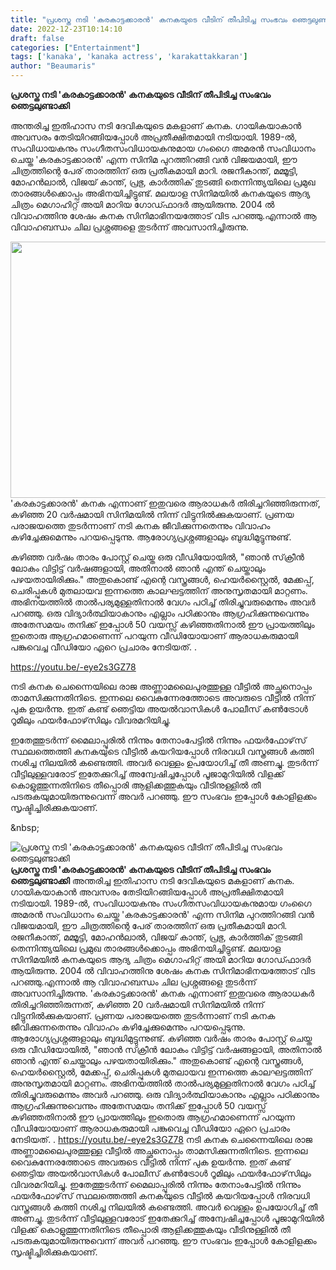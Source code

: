 ```yaml
---
title: "പ്രശസ്ത നടി 'കരകാട്ടക്കാരൻ' കനകയുടെ വീടിന് തീപിടിച്ച സംഭവം ഞെട്ടലുണ്ടാക്കി"
date: 2022-12-23T10:14:10
draft: false
categories: ["Entertainment"]
tags: ['kanaka', 'kanaka actress', 'karakattakkaran']
author: "Beaumaris"
---
```


<strong>പ്രശസ്ത നടി 'കരകാട്ടക്കാരൻ' കനകയുടെ വീടിന് തീപിടിച്ച സംഭവം ഞെട്ടലുണ്ടാക്കി</strong>

അന്തരിച്ച ഇതിഹാസ നടി ദേവികയുടെ മകളാണ് കനക. ഗായികയാകാൻ അവസരം തേടിയിറങ്ങിയപ്പോൾ അപ്രതീക്ഷിതമായി നടിയായി. 1989-ൽ, സംവിധായകനും സംഗീതസംവിധായകനുമായ ഗംഗൈ അമരൻ സംവിധാനം ചെയ്ത 'കരകാട്ടക്കാരൻ' എന്ന സിനിമ പുറത്തിറങ്ങി വൻ വിജയമായി, ഈ ചിത്രത്തിന്റെ പേര് താരത്തിന് ഒരു പ്രതീകമായി മാറി. രജനീകാന്ത്, മമ്മൂട്ടി, മോഹൻലാൽ, വിജയ് കാന്ത്, പ്രഭു, കാർത്തിക് തുടങ്ങി തെന്നിന്ത്യയിലെ പ്രമുഖ താരങ്ങൾക്കൊപ്പം അഭിനയിച്ചിട്ടുണ്ട്. മലയാള സിനിമയിൽ കനകയുടെ ആദ്യ ചിത്രം മെഗാഹിറ്റ് അയി മാറിയ ഗോഡ്ഫാദർ ആയിരുന്നു. 2004 ൽ വിവാഹത്തിനു ശേഷം കനക സിനിമാഭിനയത്തോട് വിട പറഞ്ഞു.എന്നാൽ ആ വിവാഹബന്ധം ചില പ്രശ്നങ്ങളെ തുടർന്ന് അവസാനിച്ചിരുന്നു.

<img class="size-full wp-image-368342 aligncenter" src="https://cdn.boolokam.com/articles/2022/12/accccc.jpg" alt="" width="784" height="410" />'കരകാട്ടക്കാരൻ' കനക എന്നാണ് ഇതുവരെ ആരാധകർ തിരിച്ചറിഞ്ഞിരുന്നത്, കഴിഞ്ഞ 20 വർഷമായി സിനിമയിൽ നിന്ന് വിട്ടുനിൽക്കുകയാണ്. പ്രണയ പരാജയത്തെ തുടർന്നാണ് നടി കനക ജീവിക്കുന്നതെന്നും വിവാഹം കഴിച്ചേക്കുമെന്നും പറയപ്പെടുന്നു. ആരോഗ്യപ്രശ്നങ്ങളാലും ബുദ്ധിമുട്ടുന്നുണ്ട്.

കഴിഞ്ഞ വർഷം താരം പോസ്റ്റ് ചെയ്ത ഒരു വീഡിയോയിൽ, "ഞാൻ സ്‌ക്രീൻ ലോകം വിട്ടിട്ട് വർഷങ്ങളായി, അതിനാൽ ഞാൻ എന്ത് ചെയ്താലും പഴയതായിരിക്കും." അതുകൊണ്ട് എന്റെ വസ്ത്രങ്ങൾ, ഹെയർസ്റ്റൈൽ, മേക്കപ്പ്, ചെരിപ്പുകൾ മുതലായവ ഇന്നത്തെ കാലഘട്ടത്തിന് അനുസൃതമായി മാറ്റണം. അഭിനയത്തിൽ താൽപര്യമുള്ളതിനാൽ വേഗം പഠിച്ച് തിരിച്ചുവരുമെന്നും അവർ പറഞ്ഞു. ഒരു വിദ്യാർത്ഥിയാകാനും എല്ലാം പഠിക്കാനും ആഗ്രഹിക്കുന്നുവെന്നും അതേസമയം തനിക്ക് ഇപ്പോൾ 50 വയസ്സ് കഴിഞ്ഞതിനാൽ ഈ പ്രായത്തിലും ഇതൊരു ആഗ്രഹമാണെന്ന് പറയുന്ന വീഡിയോയാണ് ആരാധകരുമായി പങ്കുവെച്ച വീഡിയോ ഏറെ പ്രചാരം നേടിയത്. .

https://youtu.be/-eye2s3GZ78

നടി കനക ചെന്നൈയിലെ രാജ അണ്ണാമലൈപുരത്തുള്ള വീട്ടിൽ അച്ഛനൊപ്പം താമസിക്കുന്നതിനിടെ. ഇന്നലെ വൈകുന്നേരത്തോടെ അവരുടെ വീട്ടിൽ നിന്ന് പുക ഉയർന്നു. ഇത് കണ്ട് ഞെട്ടിയ അയൽവാസികൾ പോലീസ് കൺട്രോൾ റൂമിലും ഫയർഫോഴ്‌സിലും വിവരമറിയിച്ചു.

ഇതേത്തുടർന്ന് മൈലാപ്പൂരിൽ നിന്നും തേനാംപേട്ടിൽ നിന്നും ഫയർഫോഴ്‌സ് സ്ഥലത്തെത്തി കനകയുടെ വീട്ടിൽ കയറിയപ്പോൾ നിരവധി വസ്ത്രങ്ങൾ കത്തി നശിച്ച നിലയിൽ കണ്ടെത്തി. അവർ വെള്ളം ഉപയോഗിച്ച് തീ അണച്ചു. തുടർന്ന് വീട്ടിലുള്ളവരോട് ഇതേക്കുറിച്ച് അന്വേഷിച്ചപ്പോൾ പൂജാമുറിയിൽ വിളക്ക് കൊളുത്തുന്നതിനിടെ തീപ്പൊരി ആളിക്കത്തുകയും വീടിനുള്ളിൽ തീ പടരുകയുമായിരുന്നുവെന്ന് അവർ പറഞ്ഞു. ഈ സംഭവം ഇപ്പോൾ കോളിളക്കം സൃഷ്ടിച്ചിരിക്കുകയാണ്.

&amp;nbsp;


![പ്രശസ്ത നടി 'കരകാട്ടക്കാരൻ' കനകയുടെ വീടിന് തീപിടിച്ച സംഭവം ഞെട്ടലുണ്ടാക്കി](https://cdn.boolokam.com/articles/2022/12/accccc.jpg)**പ്രശസ്ത നടി 'കരകാട്ടക്കാരൻ' കനകയുടെ വീടിന് തീപിടിച്ച സംഭവം ഞെട്ടലുണ്ടാക്കി** അന്തരിച്ച ഇതിഹാസ നടി ദേവികയുടെ മകളാണ് കനക. ഗായികയാകാൻ അവസരം തേടിയിറങ്ങിയപ്പോൾ അപ്രതീക്ഷിതമായി നടിയായി. 1989-ൽ, സംവിധായകനും സംഗീതസംവിധായകനുമായ ഗംഗൈ അമരൻ സംവിധാനം ചെയ്ത 'കരകാട്ടക്കാരൻ' എന്ന സിനിമ പുറത്തിറങ്ങി വൻ വിജയമായി, ഈ ചിത്രത്തിന്റെ പേര് താരത്തിന് ഒരു പ്രതീകമായി മാറി. രജനീകാന്ത്, മമ്മൂട്ടി, മോഹൻലാൽ, വിജയ് കാന്ത്, പ്രഭു, കാർത്തിക് തുടങ്ങി തെന്നിന്ത്യയിലെ പ്രമുഖ താരങ്ങൾക്കൊപ്പം അഭിനയിച്ചിട്ടുണ്ട്. മലയാള സിനിമയിൽ കനകയുടെ ആദ്യ ചിത്രം മെഗാഹിറ്റ് അയി മാറിയ ഗോഡ്ഫാദർ ആയിരുന്നു. 2004 ൽ വിവാഹത്തിനു ശേഷം കനക സിനിമാഭിനയത്തോട് വിട പറഞ്ഞു.എന്നാൽ ആ വിവാഹബന്ധം ചില പ്രശ്നങ്ങളെ തുടർന്ന് അവസാനിച്ചിരുന്നു. 'കരകാട്ടക്കാരൻ' കനക എന്നാണ് ഇതുവരെ ആരാധകർ തിരിച്ചറിഞ്ഞിരുന്നത്, കഴിഞ്ഞ 20 വർഷമായി സിനിമയിൽ നിന്ന് വിട്ടുനിൽക്കുകയാണ്. പ്രണയ പരാജയത്തെ തുടർന്നാണ് നടി കനക ജീവിക്കുന്നതെന്നും വിവാഹം കഴിച്ചേക്കുമെന്നും പറയപ്പെടുന്നു. ആരോഗ്യപ്രശ്നങ്ങളാലും ബുദ്ധിമുട്ടുന്നുണ്ട്. കഴിഞ്ഞ വർഷം താരം പോസ്റ്റ് ചെയ്ത ഒരു വീഡിയോയിൽ, "ഞാൻ സ്‌ക്രീൻ ലോകം വിട്ടിട്ട് വർഷങ്ങളായി, അതിനാൽ ഞാൻ എന്ത് ചെയ്താലും പഴയതായിരിക്കും." അതുകൊണ്ട് എന്റെ വസ്ത്രങ്ങൾ, ഹെയർസ്റ്റൈൽ, മേക്കപ്പ്, ചെരിപ്പുകൾ മുതലായവ ഇന്നത്തെ കാലഘട്ടത്തിന് അനുസൃതമായി മാറ്റണം. അഭിനയത്തിൽ താൽപര്യമുള്ളതിനാൽ വേഗം പഠിച്ച് തിരിച്ചുവരുമെന്നും അവർ പറഞ്ഞു. ഒരു വിദ്യാർത്ഥിയാകാനും എല്ലാം പഠിക്കാനും ആഗ്രഹിക്കുന്നുവെന്നും അതേസമയം തനിക്ക് ഇപ്പോൾ 50 വയസ്സ് കഴിഞ്ഞതിനാൽ ഈ പ്രായത്തിലും ഇതൊരു ആഗ്രഹമാണെന്ന് പറയുന്ന വീഡിയോയാണ് ആരാധകരുമായി പങ്കുവെച്ച വീഡിയോ ഏറെ പ്രചാരം നേടിയത്. . https://youtu.be/-eye2s3GZ78 നടി കനക ചെന്നൈയിലെ രാജ അണ്ണാമലൈപുരത്തുള്ള വീട്ടിൽ അച്ഛനൊപ്പം താമസിക്കുന്നതിനിടെ. ഇന്നലെ വൈകുന്നേരത്തോടെ അവരുടെ വീട്ടിൽ നിന്ന് പുക ഉയർന്നു. ഇത് കണ്ട് ഞെട്ടിയ അയൽവാസികൾ പോലീസ് കൺട്രോൾ റൂമിലും ഫയർഫോഴ്‌സിലും വിവരമറിയിച്ചു. ഇതേത്തുടർന്ന് മൈലാപ്പൂരിൽ നിന്നും തേനാംപേട്ടിൽ നിന്നും ഫയർഫോഴ്‌സ് സ്ഥലത്തെത്തി കനകയുടെ വീട്ടിൽ കയറിയപ്പോൾ നിരവധി വസ്ത്രങ്ങൾ കത്തി നശിച്ച നിലയിൽ കണ്ടെത്തി. അവർ വെള്ളം ഉപയോഗിച്ച് തീ അണച്ചു. തുടർന്ന് വീട്ടിലുള്ളവരോട് ഇതേക്കുറിച്ച് അന്വേഷിച്ചപ്പോൾ പൂജാമുറിയിൽ വിളക്ക് കൊളുത്തുന്നതിനിടെ തീപ്പൊരി ആളിക്കത്തുകയും വീടിനുള്ളിൽ തീ പടരുകയുമായിരുന്നുവെന്ന് അവർ പറഞ്ഞു. ഈ സംഭവം ഇപ്പോൾ കോളിളക്കം സൃഷ്ടിച്ചിരിക്കുകയാണ്. &nbsp;
